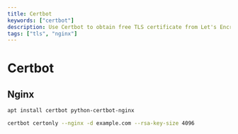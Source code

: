 ```yaml
---
title: Certbot
keywords: ["certbot"]
description: Use Certbot to obtain free TLS certificate from Let's Encrypt.
tags: ["tls", "nginx"]
---
```


# Certbot

## Nginx

```bash
apt install certbot python-certbot-nginx
```

```bash
certbot certonly --nginx -d example.com --rsa-key-size 4096
```